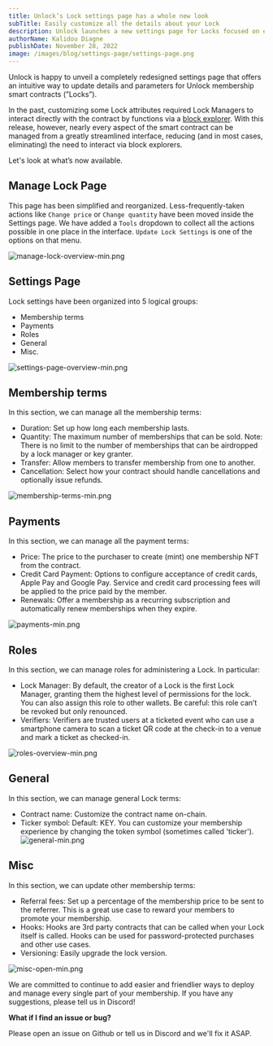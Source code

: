 ```yaml
---
title: Unlock’s Lock settings page has a whole new look
subTitle: Easily customize all the details about your Lock
description: Unlock launches a new settings page for Locks focused on ease of use.
authorName: Kalidou Diagne
publishDate: November 28, 2022
image: /images/blog/settings-page/settings-page.png
---
```


Unlock is happy to unveil a completely redesigned settings page that offers an intuitive way to update details and parameters for Unlock membership smart contracts (”Locks”).

In the past, customizing some Lock attributes required Lock Managers to interact directly with the contract by functions via a [block explorer](https://unlock-protocol.com/guides/how-to-use-blockchain-explorers-with-unlock-protocol/). With this release, however, nearly every aspect of the smart contract can be managed from a greatly streamlined interface, reducing (and in most cases, eliminating) the need to interact via block explorers.

Let's look at what’s now available.

## Manage Lock Page

This page has been simplified and reorganized. Less-frequently-taken actions like `Change price` or `Change quantity` have been moved inside the Settings page. We have added a `Tools` dropdown to collect all the actions possible in one place in the interface. `Update Lock Settings` is one of the options on that menu.

![manage-lock-overview-min.png](/images/blog/settings-page/manage-lock-overview-min.png)

## Settings Page

Lock settings have been organized into 5 logical groups:

- Membership terms
- Payments
- Roles
- General
- Misc.

![settings-page-overview-min.png](/images/blog/settings-page/settings-page-overview-min.png)

## Membership terms

In this section, we can manage all the membership terms:

- Duration: Set up how long each membership lasts.
- Quantity: The maximum number of memberships that can be sold. Note: There is no limit to the number of memberships that can be airdropped by a lock manager or key granter.
- Transfer: Allow members to transfer membership from one to another.
- Cancellation: Select how your contract should handle cancellations and optionally issue refunds.

![membership-terms-min.png](/images/blog/settings-page/membership-terms-min.png)

## Payments

In this section, we can manage all the payment terms:

- Price: The price to the purchaser to create (mint) one membership NFT from the contract.
- Credit Card Payment: Options to configure acceptance of credit cards, Apple Pay and Google Pay. Service and credit card processing fees will be applied to the price paid by the member.
- Renewals: Offer a membership as a recurring subscription and automatically renew memberships when they expire.

![payments-min.png](/images/blog/settings-page/payments-min.png)

## Roles

In this section, we can manage roles for administering a Lock. In particular:

- Lock Manager: By default, the creator of a Lock is the first Lock Manager, granting them the highest level of permissions for the lock. You can also assign this role to other wallets. Be careful: this role can’t be revoked but only renounced.
- Verifiers: Verifiers are trusted users at a ticketed event who can use a smartphone camera to scan a ticket QR code at the check-in to a venue and mark a ticket as checked-in.

![roles-overview-min.png](/images/blog/settings-page/roles-overview-min.png)

## General

In this section, we can manage general Lock terms:

- Contract name: Customize the contract name on-chain.
- Ticker symbol: Default: KEY. You can customize your membership experience by changing the token symbol (sometimes called 'ticker').
  ![general-min.png](/images/blog/settings-page/general-min.png)

## Misc

In this section, we can update other membership terms:

- Referral fees: Set up a percentage of the membership price to be sent to the referrer. This is a great use case to reward your members to promote your membership.
- Hooks: Hooks are 3rd party contracts that can be called when your Lock itself is called. Hooks can be used for password-protected purchases and other use cases.
- Versioning: Easily upgrade the lock version.

![misc-open-min.png](/images/blog/settings-page/misc-min.png)

We are committed to continue to add easier and friendlier ways to deploy and manage every single part of your membership. If you have any suggestions, please tell us in Discord!

**What if I find an issue or bug?**

Please open an issue on Github or tell us in Discord and we'll fix it ASAP.
